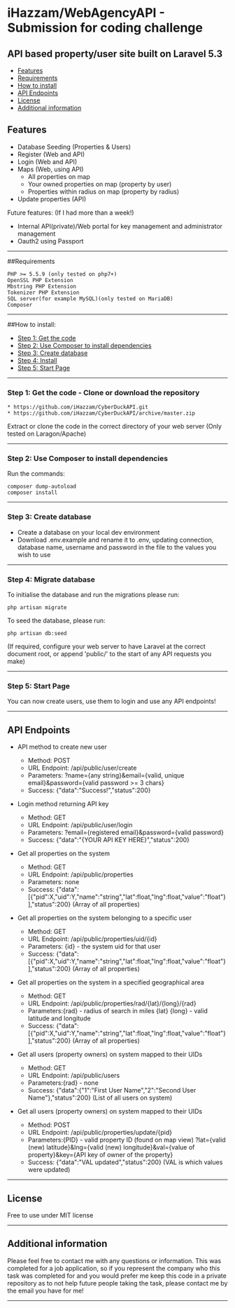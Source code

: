 # iHazzam/WebAgencyAPI - Submission for coding challenge

## API based property/user site built on Laravel 5.3
* [Features](#feature1)
* [Requirements](#feature2)
* [How to install](#feature3)
* [API Endpoints](#feature4)
* [License](#feature5)
* [Additional information](#feature6)

<a name="feature1"></a>
## Features
* Database Seeding (Properties & Users)
* Register (Web and API)
* Login (Web and API)
* Maps (Web, using API)
  * All properties on map
  * Your owned properties on map (property by user)
  * Properties within radius on map (property by radius)
* Update properties (API)

Future features: (If I had more than a week!)

 * Internal API(private)/Web portal for key management and administrator management
 * Oauth2 using Passport
-----
<a name="feature2"></a>
##Requirements

	PHP >= 5.5.9 (only tested on php7+)
	OpenSSL PHP Extension
	Mbstring PHP Extension
	Tokenizer PHP Extension
	SQL server(for example MySQL)(only tested on MariaDB)
	Composer

-----
<a name="feature3"></a>
##How to install:
* [Step 1: Get the code](#step1)
* [Step 2: Use Composer to install dependencies](#step2)
* [Step 3: Create database](#step3)
* [Step 4: Install](#step4)
* [Step 5: Start Page](#step5)

-----
<a name="step1"></a>
### Step 1: Get the code - Clone or download the repository

    * https://github.com/iHazzam/CyberDuckAPI.git
    * https://github.com/iHazzam/CyberDuckAPI/archive/master.zip

Extract or clone the code in the correct directory of your web server (Only tested on Laragon/Apache)

-----
<a name="step2"></a>
### Step 2: Use Composer to install dependencies
Run the commands: 

    composer dump-autoload
    composer install 

-----
<a name="step3"></a>
### Step 3: Create database

 * Create a database on your local dev environment
 * Download .env.example and rename it to .env, updating connection, database name, username and password in the file to the values you    wish to use
-----
<a name="step4"></a>
### Step 4: Migrate database

To initialise the database and run the migrations please run: 

    php artisan migrate

To seed the database, please run: 

    php artisan db:seed

(If required, configure your web server to have Laravel at the correct document root, or append 'public/' to the start of any API requests you make)

-----
<a name="step5"></a>
### Step 5: Start Page
You can now create users, use them to login and use any API endpoints!


-----
<a name="feature4"></a>
## API Endpoints

* API method to create new user
  * Method: POST
  * URL Endpoint: /api/public/user/create
  * Parameters: ?name={any string}&email={valid, unique email}&password={valid password >= 3 chars}
  * Success: {"data":"Success!","status":200} 
  
* Login method returning API key
  * Method: GET
  * URL Endpoint: /api/public/user/login
  * Parameters: ?email={registered email}&password={valid password}
  * Success: {"data":"{YOUR API KEY HERE}","status":200}
  
* Get all properties on the system
  * Method: GET
  * URL Endpoint: /api/public/properties
  * Parameters: none
  * Success: {"data":[{"pid":X,"uid":Y,"name":"string","lat":float,"lng":float,"value":"float"}],"status":200} (Array of all properties)
  
* Get all properties on the system belonging to a specific user
  * Method: GET
  * URL Endpoint: /api/public/properties/uid/{id}
  * Parameters: {id} - the system uid for that user
  * Success: {"data":[{"pid":X,"uid":Y,"name":"string","lat":float,"lng":float,"value":"float"}],"status":200} (Array of all properties)
  
* Get all properties on the system in a specified geographical area
  * Method: GET
  * URL Endpoint: /api/public/properties/rad/{lat}/{long}/{rad}
  * Parameters:{rad} - radius of search in miles {lat} {long} - valid latitude and longitude
  * Success: {"data":[{"pid":X,"uid":Y,"name":"string","lat":float,"lng":float,"value":"float"}],"status":200} (Array of all properties)
  
* Get all users (property owners) on system mapped to their UIDs
  * Method: GET
  * URL Endpoint: /api/public/users
  * Parameters:{rad} - none
  * Success: {"data":{"1":"First User Name","2":"Second User Name"},"status":200} (List of all users on system)
  
* Get all users (property owners) on system mapped to their UIDs
  * Method: POST
  * URL Endpoint: /api/public/properties/update/{pid}
  * Parameters:{PID} - valid property ID (found on map view)
               ?lat={valid (new) latitude}&lng={valid (new) longitude}&val={value of property}&key={API key of owner of the property}
  * Success: {"data":"VAL updated","status":200} (VAL is which values were updated)
  
-----
<a name="feature5"></a>
## License

Free to use under MIT license

----


<a name="feature6"></a>
## Additional information

Please feel free to contact me with any questions or information. This was completed for a job application, so if you represent the company who this task was completed for and you would prefer me keep this code in a private repository as to not help future people taking the task, please contact me by the email you have for me!

----
